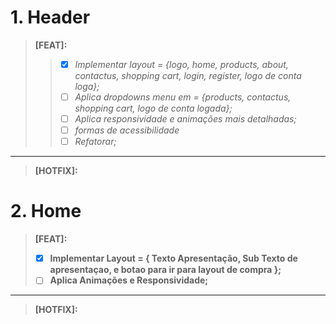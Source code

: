 # 1. **Header**

>  **[FEAT]:**
>>   - [x] *Implementar layout = {logo, home, products, about, contactus, shopping cart, login, register, logo de conta loga};*
>>   - [ ] *Aplica dropdowns menu em = {products, contactus, shopping cart, logo de conta logada};*
>>   - [ ] *Aplica responsividade e animações mais detalhadas;*
>>   - [ ] *formas de acessibilidade*
>>   - [ ] *Refatorar;*
---
> **[HOTFIX]:**

# 2. Home

> **[FEAT]:**
>   - [x] **Implementar Layout = { Texto Apresentação, Sub Texto de apresentaçao, e botao para ir para layout de compra };**
>   - [ ] **Aplica Animações e Responsividade;**
---
> **[HOTFIX]:**
